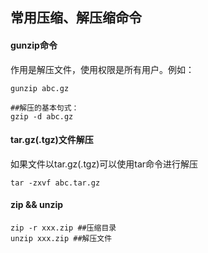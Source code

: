 ## 常用压缩、解压缩命令

#### gunzip命令
作用是解压文件，使用权限是所有用户。例如：  
````shell script
gunzip abc.gz

##解压的基本句式：
gzip -d abc.gz
````

#### tar.gz(.tgz)文件解压
如果文件以tar.gz(.tgz)可以使用tar命令进行解压
````shell script
tar -zxvf abc.tar.gz
````

#### zip && unzip
````shell script
zip -r xxx.zip ##压缩目录
unzip xxx.zip ##解压文件
````
